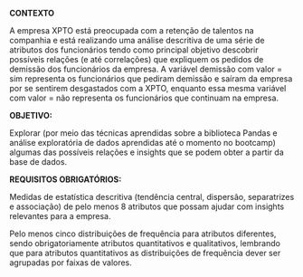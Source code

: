**CONTEXTO**

A empresa XPTO está preocupada com a retenção de talentos na
companhia e está realizando uma análise descritiva de uma série de atributos
dos funcionários tendo como principal objetivo descobrir possíveis relações (e
até correlações) que expliquem os pedidos de demissão dos funcionários  da empresa. A variável demissão com valor =
sim representa os funcionários que pediram demissão e saíram da empresa por se
sentirem desgastados com a XPTO, enquanto essa mesma variável com valor = não
representa os funcionários que continuam na empresa.

**OBJETIVO:**

Explorar (por meio das técnicas aprendidas sobre a biblioteca Pandas e
análise exploratória de dados aprendidas até o momento no bootcamp) algumas das
possíveis relações e insights que se podem obter a partir da base de dados.

**REQUISITOS OBRIGATÓRIOS:**

Medidas de estatística descritiva (tendência central,
dispersão, separatrizes e associação) de pelo menos 8 atributos que possam
ajudar com insights relevantes para a empresa.

Pelo menos cinco distribuições de frequência para atributos
diferentes, sendo obrigatoriamente atributos quantitativos e qualitativos,
lembrando que para atributos quantitativos as distribuições de frequência dever
ser agrupadas por faixas de valores.

